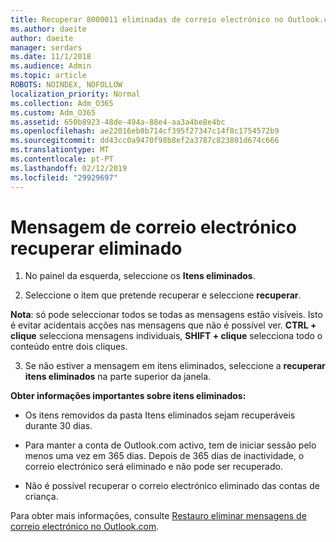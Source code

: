 ```yaml
---
title: Recuperar 8000011 eliminadas de correio electrónico no Outlook.com
ms.author: daeite
author: daeite
manager: serdars
ms.date: 11/1/2018
ms.audience: Admin
ms.topic: article
ROBOTS: NOINDEX, NOFOLLOW
localization_priority: Normal
ms.collection: Adm_O365
ms.custom: Adm_O365
ms.assetid: 650b8923-48de-494a-88e4-aa3a4be8e4bc
ms.openlocfilehash: ae22016eb8b714cf395f27347c14f8c1754572b9
ms.sourcegitcommit: dd43cc0a9470f98b8ef2a3787c823801d674c666
ms.translationtype: MT
ms.contentlocale: pt-PT
ms.lasthandoff: 02/12/2019
ms.locfileid: "29929697"
---
```

# <a name="recover-deleted-email"></a>Mensagem de correio electrónico recuperar eliminado

1. No painel da esquerda, seleccione os **Itens eliminados**. 
    
2. Seleccione o item que pretende recuperar e seleccione **recuperar**. 
  
 **Nota**: só pode seleccionar todos se todas as mensagens estão visíveis. Isto é evitar acidentais acções nas mensagens que não é possível ver. **CTRL + clique** selecciona mensagens individuais, **SHIFT + clique** selecciona todo o conteúdo entre dois cliques. 
    
3. Se não estiver a mensagem em itens eliminados, seleccione a **recuperar itens eliminados** na parte superior da janela. 
    
 **Obter informações importantes sobre itens eliminados:**
  
- Os itens removidos da pasta Itens eliminados sejam recuperáveis durante 30 dias.
    
- Para manter a conta de Outlook.com activo, tem de iniciar sessão pelo menos uma vez em 365 dias. Depois de 365 dias de inactividade, o correio electrónico será eliminado e não pode ser recuperado.
    
- Não é possível recuperar o correio electrónico eliminado das contas de criança.
    
Para obter mais informações, consulte [Restauro eliminar mensagens de correio electrónico no Outlook.com](https://go.microsoft.com/fwlink/p/?linkid=873117).
  

